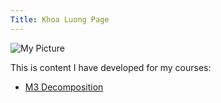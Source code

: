 ```yaml
---
Title: Khoa Luong Page
---
```


![My Picture](/)

This is content I have developed for my courses:
- [M3 Decomposition](/timeseries/index.md)
